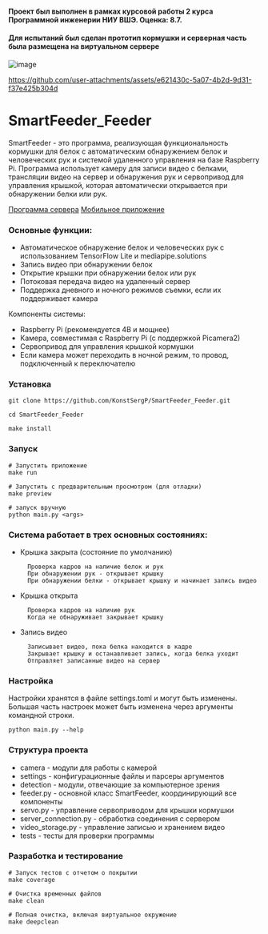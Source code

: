 #### Проект был выполнен в рамках курсовой работы 2 курса Программной инженерии НИУ ВШЭ. Оценка: 8.7.
#### Для испытаний был сделан прототип кормушки и серверная часть была размещена на виртуальном сервере

![image](https://github.com/user-attachments/assets/8fc8eca2-a7e4-40e5-8401-32cc55cf2293)

https://github.com/user-attachments/assets/e621430c-5a07-4b2d-9d31-f37e425b304d


# SmartFeeder_Feeder

SmartFeeder - это программа, реализующая функциональность кормушки для белок с автоматическим обнаружением белок и человеческих рук и системой удаленного управления на базе Raspberry Pi. Программа использует камеру для записи видео с белками, трансляции видео на сервер и обнаружения рук и сервопривод для управления крышкой, которая автоматически открывается при обнаружении белки или рук.

[Программа сервера](https://github.com/KonstSergP/SmartFeeder_Server)
[Мобильное приложение](https://github.com/misterionqq/SmartFeeder_Android_App)

### Основные функции:
- Автоматическое обнаружение белок и человеческих рук с использованием TensorFlow Lite и mediapipe.solutions
- Запись видео при обнаружении белок
- Открытие крышки при обнаружении белок или рук
- Потоковая передача видео на удаленный сервер
- Поддержка дневного и ночного режимов съемки, если их поддерживает камера


Компоненты системы:
- Raspberry Pi (рекомендуется 4B и мощнее)
- Камера, совместимая с Raspberry Pi (с поддержкой Picamera2)
- Сервопривод для управления крышкой кормушки
- Если камера может переходить в ночной режим, то провод, подключенный к переключателю


### Установка
```
git clone https://github.com/KonstSergP/SmartFeeder_Feeder.git

cd SmartFeeder_Feeder

make install
```

### Запуск

```
# Запустить приложение
make run

# Запустить с предварительным просмотром (для отладки)
make preview

# запуск вручную
python main.py <args>
```

### Система работает в трех основных состояниях:

- Крышка закрыта (состояние по умолчанию)

        Проверка кадров на наличие белок и рук
        При обнаружении рук - открывает крышку
        При обнаружении белки - открывает крышку и начинает запись видео

- Крышка открыта
  
        Проверка кадров на наличие рук
        Когда не обнаруживает закрывает крышку

- Запись видео

        Записывает видео, пока белка находится в кадре
        Закрывает крышку и останавливает запись, когда белка уходит
        Отправляет записанные видео на сервер

### Настройка
Настройки хранятся в файле settings.toml и могут быть изменены. Большая часть настроек может быть изменена через аргументы командной строки.
```
python main.py --help
```


### Структура проекта

- camera - модули для работы с камерой
- settings - конфигурационные файлы и парсеры аргументов
- detection - модули, отвечающие за компьютерное зрения
- feeder.py - основной класс SmartFeeder, координирующий все компоненты
- servo.py - управление сервоприводом для крышки кормушки
- server_connection.py - обработка соединения с сервером
- video_storage.py - управление записью и хранением видео
- tests - тесты для проверки программы


### Разработка и тестирование
```
# Запуск тестов с отчетом о покрытии
make coverage

# Очистка временных файлов
make clean

# Полная очистка, включая виртуальное окружение
make deepclean
```
